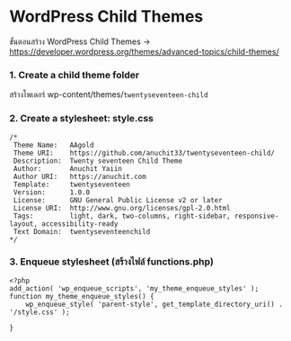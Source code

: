# WordPress Child Themes
ขั้นตอนสร้าง WordPress Child Themes
-> https://developer.wordpress.org/themes/advanced-topics/child-themes/

### 1. Create a child theme folder
สร้างโพเดอร์ wp-content/themes/`twentyseventeen-child`

### 2. Create a stylesheet: style.css
```
/*
 Theme Name:   AAgold
 Theme URI:    https://github.com/anuchit33/twentyseventeen-child/
 Description:  Twenty seventeen Child Theme
 Author:       Anuchit Yaiin
 Author URI:   https://anuchit.com
 Template:     twentyseventeen
 Version:      1.0.0
 License:      GNU General Public License v2 or later
 License URI:  http://www.gnu.org/licenses/gpl-2.0.html
 Tags:         light, dark, two-columns, right-sidebar, responsive-layout, accessibility-ready
 Text Domain:  twentyseventeenchild
*/

```

### 3. Enqueue stylesheet (สร้างไฟล์ functions.php)
```
<?php
add_action( 'wp_enqueue_scripts', 'my_theme_enqueue_styles' );
function my_theme_enqueue_styles() {
    wp_enqueue_style( 'parent-style', get_template_directory_uri() . '/style.css' );
 
}
```
